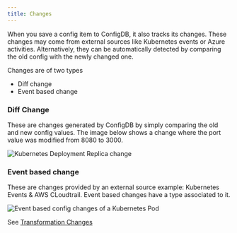 ```yaml
---
title: Changes
---
```


When you save a config item to ConfigDB, it also tracks its changes. These changes may come from external sources like Kubernetes events or Azure activities. Alternatively, they can be automatically detected by comparing the old config with the newly changed one.

Changes are of two types

- Diff change
- Event based change

### Diff Change

These are changes generated by ConfigDB by simply comparing the old and new config values. The image below shows a change where the port value was modified from 8080 to 3000.

![Kubernetes Deployment Replica change](/img/config-changes.png)

### Event based change

These are changes provided by an external source example: Kubernetes Events & AWS CLoudtrail. Event based changes have a type associated to it.

![Event based config changes of a Kubernetes Pod](/img/event-based-config-changes.png)



See [Transformation Changes](./transform#changes)
